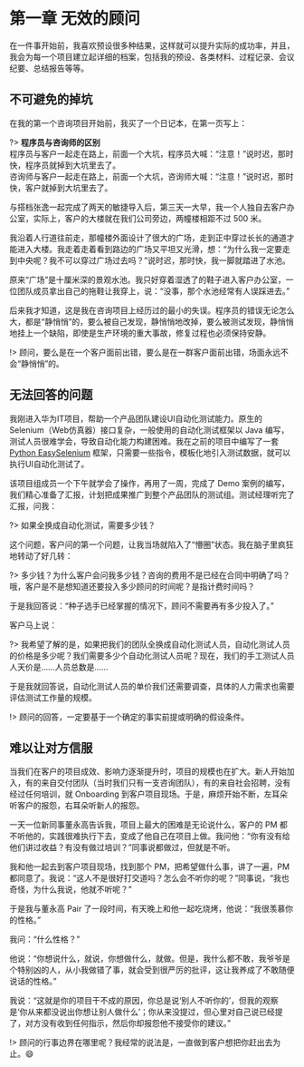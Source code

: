 # 第一章 无效的顾问

在一件事开始前，我喜欢预设很多种结果，这样就可以提升实际的成功率，并且，我会为每一个项目建立起详细的档案，包括我的预设、各类材料、过程记录、会议纪要、总结报告等等。

## 不可避免的掉坑

在我的第一个咨询项目开始前，我买了一个日记本，在第一页写上：

?> **程序员与咨询师的区别**<br>
程序员与客户一起走在路上，前面一个大坑，程序员大喊：“注意！”说时迟，那时快，程序员就掉到大坑里去了。<br>
咨询师与客户一起走在路上，前面一个大坑，咨询师大喊：“注意！”说时迟，那时快，客户就掉到大坑里去了。

与搭档张逸一起完成了两天的敏捷导入后，第三天一大早，我一个人独自去客户办公室，实际上，客户的大楼就在我们公司旁边，两幢楼相距不过 500 米。

我沿着人行道往前走，那幢楼外面设计了很大的广场，走到正中穿过长长的通道才能进入大楼。我走着走着看到路边的广场又平坦又光滑，想：“为什么我一定要走到中央呢？我不可以穿过广场过去吗？”说时迟，那时快，我一脚就踏进了水池。

原来“广场”是十厘米深的景观水池。我只好穿着湿透了的鞋子进入客户办公室，一位团队成员拿出自己的拖鞋让我穿上，说：“没事，那个水池经常有人误踩进去。”

后来我才知道，这是我在咨询项目上经历过的最小的失误。程序员的错误无论怎么大，都是“静悄悄”的，要么被自己发现，静悄悄地改掉，要么被测试发现，静悄悄地挂上一个缺陷，即使是生产环境的重大事故，修复过程也必须保持安静。

!> 顾问，要么是在一个客户面前出错，要么是在一群客户面前出错，场面永远不会“静悄悄”的。

## 无法回答的问题

我刚进入华为IT项目，帮助一个产品团队建设UI自动化测试能力。原生的 Selenium（Web仿真器）接口复杂，一般使用的自动化测试框架以 Java 编写，测试人员很难学会，导致自动化能力构建困难。我在之前的项目中编写了一套 [Python EasySelenium](https://github.com/RCFans/easy-selenium) 框架，只需要一些指令，模板化地引入测试数据，就可以执行UI自动化测试了。

该项目组成员一个下午就学会了操作，再用了一周，完成了 Demo 案例的编写，我们精心准备了汇报，计划把成果推广到整个产品团队的测试组。测试经理听完了汇报，问我：

?> 如果全换成自动化测试，需要多少钱？

这个问题，客户问的第一个问题，让我当场就陷入了“懵圈”状态。我在脑子里疯狂地转动了好几转：

?> 多少钱？为什么客户会问我多少钱？咨询的费用不是已经在合同中明确了吗？哦，客户是不是想知道还要投入多少顾问的时间呢？是指计费时间吗？

于是我回答说：“种子选手已经掌握的情况下，顾问不需要再有多少投入了。”

客户马上说：

?> 我希望了解的是，如果把我们的团队全换成自动化测试人员，自动化测试人员的价格是多少呢？我们需要多少个自动化测试人员呢？现在，我们的手工测试人员人天价是……人员总数是……

于是我就回答说，自动化测试人员的单价我们还需要调查，具体的人力需求也需要评估测试工作量的规模。

!> 顾问的回答，一定要基于一个确定的事实前提或明确的假设条件。

## 难以让对方信服

当我们在客户的项目成效、影响力逐渐提升时，项目的规模也在扩大。新人开始加入，有的来自交付团队（当时我们只有一支咨询团队），有的来自社会招聘，没有经过任何培训，就 Onboarding 到客户项目现场。于是，麻烦开始不断，左耳朵听客户的报怨，右耳朵听新人的报怨。

一天一位新同事董永高告诉我，项目上最大的困难是无论说什么，客户的 PM 都不听他的，实践很难执行下去，变成了他自己在项目上做。我问他：“你有没有给他们讲过收益？有没有做过培训？”同事说都做过，但就是不听。

我和他一起去到客户项目现场，找到那个 PM，把希望做什么事，讲了一遍，PM 都同意了。我说：“这人不是很好打交道吗？怎么会不听你的呢？”同事说，“我也奇怪，为什么我说，他就不听呢？”

于是我与董永高 Pair 了一段时间，有天晚上和他一起吃烧烤，他说：“我很羡慕你的性格。”

我问：“什么性格？”

他说：“你想说什么，就说，你想做什么，就做。但是，我什么都不敢，我爷爷是个特别凶的人，从小我做错了事，就会受到很严厉的批评，这让我养成了不敢随便说话的性格。”

我说：“这就是你的项目干不成的原因，你总是说‘别人不听你的’，但我的观察是‘你从来都没说出你想让别人做什么’；你从来没提过，但心里对自己说已经提了，对方没有收到任何指示，然后你却报怨他不接受你的建议。”

!> 顾问的行事边界在哪里呢？我经常的说法是，一直做到客户想把你赶出去为止。:smile:
